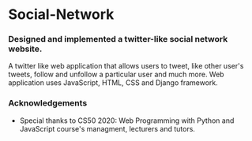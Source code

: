 # Social-Network

### Designed and implemented a twitter-like social network website.

A twitter like web application that allows users to tweet, like other user's tweets, follow and unfollow a particular user and much more. Web application uses JavaScript, HTML, CSS and Django framework.

### Acknowledgements
  - Special thanks to CS50 2020: Web Programming with Python and JavaScript course's managment, lecturers and tutors.
